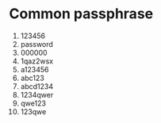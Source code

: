 # Common passphrase

1. 123456
2. password
3. 000000
4. 1qaz2wsx
5. a123456
6. abc123
7. abcd1234
8. 1234qwer
9. qwe123
10. 123qwe

